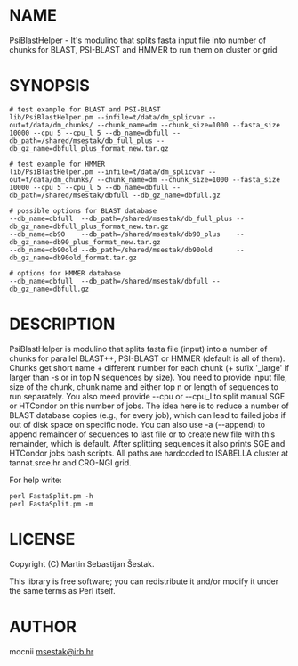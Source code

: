 # NAME

PsiBlastHelper - It's modulino that splits fasta input file into number of chunks for BLAST, PSI-BLAST and HMMER to run them on cluster or grid

# SYNOPSIS

    # test example for BLAST and PSI-BLAST
    lib/PsiBlastHelper.pm --infile=t/data/dm_splicvar --out=t/data/dm_chunks/ --chunk_name=dm --chunk_size=1000 --fasta_size 10000 --cpu 5 --cpu_l 5 --db_name=dbfull --db_path=/shared/msestak/db_full_plus --db_gz_name=dbfull_plus_format_new.tar.gz

    # test example for HMMER
    lib/PsiBlastHelper.pm --infile=t/data/dm_splicvar --out=t/data/dm_chunks/ --chunk_name=dm --chunk_size=1000 --fasta_size 10000 --cpu 5 --cpu_l 5 --db_name=dbfull --db_path=/shared/msestak/dbfull --db_gz_name=dbfull.gz

    # possible options for BLAST database
    --db_name=dbfull  --db_path=/shared/msestak/db_full_plus --db_gz_name=dbfull_plus_format_new.tar.gz
    --db_name=db90    --db_path=/shared/msestak/db90_plus    --db_gz_name=db90_plus_format_new.tar.gz
    --db_name=db90old --db_path=/shared/msestak/db90old      --db_gz_name=db90old_format.tar.gz

    # options for HMMER database
    --db_name=dbfull  --db_path=/shared/msestak/dbfull --db_gz_name=dbfull.gz

# DESCRIPTION

PsiBlastHelper is modulino that splits fasta file (input) into a number of chunks for parallel BLAST++, PSI-BLAST or HMMER (default is all of them).
Chunks get short name + different number for each chunk (+ sufix '\_large' if larger than -s or in top N sequences by size).
You need to provide input file, size of the chunk, chunk name and either top n or length of sequences to run separately. 
You also meed provide --cpu or --cpu\_l to split manual SGE or HTCondor on this number of jobs. The idea here is to reduce a number of BLAST database copies (e.g., for every job),
which can lead to failed jobs if out of disk space on specific node.
You can also use -a (--append) to append remainder of sequences to last file or to create new file with this remainder, which is default.
After splitting sequences it also prints SGE and HTCondor jobs bash scripts.
All paths are hardcoded to ISABELLA cluster at tannat.srce.hr and CRO-NGI grid.

For help write:

    perl FastaSplit.pm -h
    perl FastaSplit.pm -m

# LICENSE

Copyright (C) Martin Sebastijan Šestak.

This library is free software; you can redistribute it and/or modify
it under the same terms as Perl itself.

# AUTHOR

mocnii <msestak@irb.hr>
